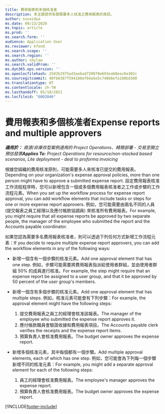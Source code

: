 ```yaml
---
title: 費用報表和多個核准者
description: 本主題提供有關需要多人核准之費用報表的資訊。
author: suvaidya
ms.date: 09/23/2020
ms.topic: article
ms.prod: ''
ms.search.form: ''
audience: Application User
ms.reviewer: kfend
ms.search.scope: ''
ms.search.region: ''
ms.author: shylaw
ms.search.validFrom: ''
ms.dyn365.ops.version: ''
ms.openlocfilehash: 2502b2975ad3aebad720970e693ea68eac0a302c
ms.sourcegitcommit: 40f68387f594180af64a5e5c748b6efa188bd300
ms.translationtype: HT
ms.contentlocale: zh-TW
ms.lasthandoff: 05/10/2021
ms.locfileid: "6002046"
---
```

# <a name="expense-reports-and-multiple-approvers"></a><span data-ttu-id="d3db5-103">費用報表和多個核准者</span><span class="sxs-lookup"><span data-stu-id="d3db5-103">Expense reports and multiple approvers</span></span>

<span data-ttu-id="d3db5-104">_**適用於：** 資源/非庫存型案例適用的 Project Operations、精簡部署 - 交易至開立預估發票_</span><span class="sxs-lookup"><span data-stu-id="d3db5-104">_**Applies To:** Project Operations for resource/non-stocked based scenarios, Lite deployment - deal to proforma invoicing_</span></span>

<span data-ttu-id="d3db5-105">根據您組織的費用核准原則，可能需要多人來核准已提交的費用報表。</span><span class="sxs-lookup"><span data-stu-id="d3db5-105">Depending on your organization's expense approval policies, more than one person might have to approve a submitted expense report.</span></span> <span data-ttu-id="d3db5-106">設定費用報表核准工作流程程序時，您可以新增包含一個或多個費用報表核准者之工作或步驟的工作流程元素。</span><span class="sxs-lookup"><span data-stu-id="d3db5-106">When you set up the workflow process for expense report approval, you can add workflow elements that include tasks or steps for one or more expense report approvers.</span></span> <span data-ttu-id="d3db5-107">例如，您可能需要由兩名不同的人員 (提交報表之員工經理以及應付帳款協調員) 來核准所有費用報表。</span><span class="sxs-lookup"><span data-stu-id="d3db5-107">For example, you might require that all expense reports be approved by two separate people, the manager of the employee who submitted the report and the Accounts payable coordinator.</span></span>

<span data-ttu-id="d3db5-108">如果您認為需要多名費用報表核准者，則可以透過下列任何方式新增工作流程元素：</span><span class="sxs-lookup"><span data-stu-id="d3db5-108">If you decide to require multiple expense report approvers, you can add the workflow elements in any of the following ways:</span></span>

- <span data-ttu-id="d3db5-109">新增一個含有一個步驟的核准元素。</span><span class="sxs-lookup"><span data-stu-id="d3db5-109">Add one approval element that has one step.</span></span> <span data-ttu-id="d3db5-110">例如，步驟可能需要將費用報表指派給使用者群組，並由使用者群組 50% 的成員進行核准。</span><span class="sxs-lookup"><span data-stu-id="d3db5-110">For example, the step might require that an expense report be assigned to a user group, and that it be approved by 50 percent of the user group's members.</span></span>
- <span data-ttu-id="d3db5-111">新增一個含有多個步驟的核准元素。</span><span class="sxs-lookup"><span data-stu-id="d3db5-111">Add one approval element that has multiple steps.</span></span> <span data-ttu-id="d3db5-112">例如，核准元素可能會有下列步驟：</span><span class="sxs-lookup"><span data-stu-id="d3db5-112">For example, the approval element might have the following steps:</span></span>

    1. <span data-ttu-id="d3db5-113">提交費用報表之員工的經理會核准該報表。</span><span class="sxs-lookup"><span data-stu-id="d3db5-113">The manager of the employee who submitted the expense report approves it.</span></span>
    2. <span data-ttu-id="d3db5-114">應付帳款職員會驗證收據和費用報表項目。</span><span class="sxs-lookup"><span data-stu-id="d3db5-114">The Accounts payable clerk verifies the receipts and the expense report items.</span></span>
    3. <span data-ttu-id="d3db5-115">預算負責人會核准費用報表。</span><span class="sxs-lookup"><span data-stu-id="d3db5-115">The budget owner approves the expense report.</span></span>

- <span data-ttu-id="d3db5-116">新增多個核准元素，其中每個都有一個步驟。</span><span class="sxs-lookup"><span data-stu-id="d3db5-116">Add multiple approval elements, each of which has one step.</span></span> <span data-ttu-id="d3db5-117">例如，您可能會為下列每一個步驟新增不同的核准元素：</span><span class="sxs-lookup"><span data-stu-id="d3db5-117">For example, you might add a separate approval element for each of the following steps:</span></span>

    1. <span data-ttu-id="d3db5-118">員工的經理會核准費用報表。</span><span class="sxs-lookup"><span data-stu-id="d3db5-118">The employee's manager approves the expense report.</span></span>
    2. <span data-ttu-id="d3db5-119">預算負責人會核准費用報表。</span><span class="sxs-lookup"><span data-stu-id="d3db5-119">The budget owner approves the expense report.</span></span>


[!INCLUDE[footer-include](../includes/footer-banner.md)]